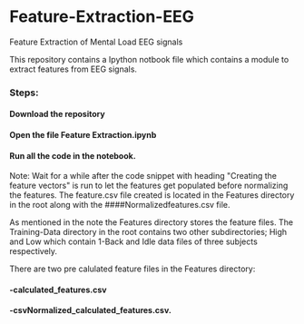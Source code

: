 # Feature-Extraction-EEG
Feature Extraction of Mental Load EEG signals

This repository contains a Ipython notbook file which contains a module to extract features from EEG signals.

### Steps:
####  Download the repository
####  Open the file Feature Extraction.ipynb
####  Run all the code in the notebook.

Note: Wait for a while after the code snippet with heading "Creating the feature vectors" is run to let the features get populated before normalizing the features. The feature.csv file created is located in the Features directory in the root along with the ####Normalizedfeatures.csv file.


As mentioned in the note the Features directory stores the feature files. The Training-Data directory in the root contains two other subdirectories; High and Low which contain 1-Back and Idle data files of three subjects respectively.

There are two pre calulated feature files in the Features directory: 
#### -calculated_features.csv
#### -csvNormalized_calculated_features.csv.




